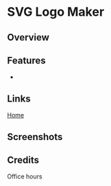 # SVG Logo Maker

## Overview


## Features
* 

## Links
[Home](https://github.com/san1718/mc10-SVG_Logo_Maker)
## Screenshots

## Credits
Office hours 